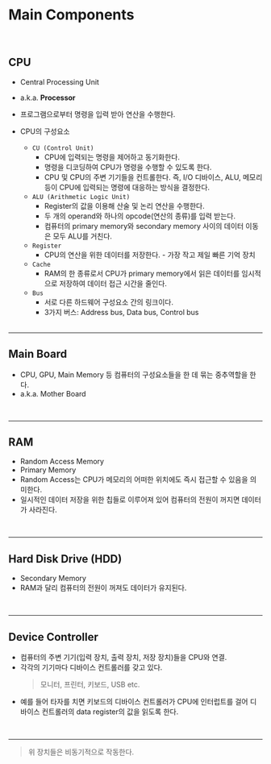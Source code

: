 # Main Components

<br/>

## CPU

- Central Processing Unit
- a.k.a. **Processor**
- 프로그램으로부터 명령을 입력 받아 연산을 수행한다.
- CPU의 구성요소

  - `CU (Control Unit)`
    - CPU에 입력되는 명령을 제어하고 동기화한다.
    - 명령을 디코딩하여 CPU가 명령을 수행할 수 있도록 한다.
    - CPU 및 CPU의 주변 기기들을 컨트롤한다. 즉, I/O 디바이스, ALU, 메모리 등이 CPU에 입력되는 명령에 대응하는 방식을 결정한다.
  - `ALU (Arithmetic Logic Unit)`
    - Register의 값을 이용해 산술 및 논리 연산을 수행한다.
    - 두 개의 operand와 하나의 opcode(연산의 종류)를 입력 받는다.
    - 컴퓨터의 primary memory와 secondary memory 사이의 데이터 이동은 모두 ALU를 거친다.
  - `Register`
    - CPU의 연산을 위한 데이터를 저장한다. - 가장 작고 제일 빠른 기억 장치
  - `Cache`
    - RAM의 한 종류로서 CPU가 primary memory에서 읽은 데이터를 임시적으로 저장하여 데이터 접근 시간을 줄인다.
  - `Bus`
    - 서로 다른 하드웨어 구성요소 간의 링크이다.
    - 3가지 버스: Address bus, Data bus, Control bus

  <br>

---

## Main Board

- CPU, GPU, Main Memory 등 컴퓨터의 구성요소들을 한 데 묶는 중추역할을 한다.
- a.k.a. Mother Board

<br>

---

## RAM

- Random Access Memory
- Primary Memory
- Random Access는 CPU가 메모리의 어떠한 위치에도 즉시 접근할 수 있음을 의미한다.
- 일시적인 데이터 저장을 위한 칩들로 이루어져 있어 컴퓨터의 전원이 꺼지면 데이터가 사라진다.

<br>

---

## Hard Disk Drive (HDD)

- Secondary Memory
- RAM과 달리 컴퓨터의 전원이 꺼져도 데이터가 유지된다.

<br>

---

## Device Controller

- 컴퓨터의 주변 기기(입력 장치, 출력 장치, 저장 장치)들을 CPU와 연결.
- 각각의 기기마다 디바이스 컨트롤러를 갖고 있다.
  > 모니터, 프린터, 키보드, USB etc.
- 예를 들어 타자를 치면 키보드의 디바이스 컨트롤러가 CPU에 인터럽트를 걸어 디바이스 컨트롤러의 data register의 값을 읽도록 한다.

<br>

---

> 위 장치들은 비동기적으로 작동한다.
